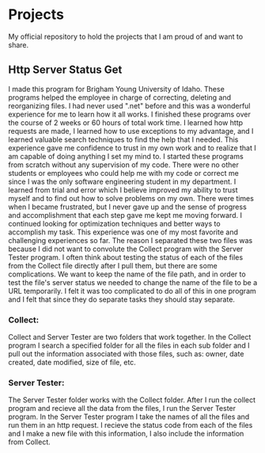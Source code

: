 # Projects
My official repository to hold the projects that I am proud of and want to share.

## Http Server Status Get
I made this program for Brigham Young University of Idaho. These programs helped the employee in charge of correcting, deleting and reorganizing files. I had never used ".net" before and this was a wonderful experience for me to learn how it all works. I finished these programs over the course of 2 weeks or 60 hours of total work time. I learned how http requests are made, I learned how to use exceptions to my advantage, and I learned valuable search techniques to find the help that I needed. This experience gave me confidence to trust in my own work and to realize that I am capable of doing anything I set my mind to. I started these programs from scratch without any supervision of my code. There were no other students or employees who could help me with my code or correct me since I was the only software engineering student in my department. I learned from trial and error which I believe improved my ability to trust myself and to find out how to solve problems on my own. There were times when I became frustrated, but I never gave up and the sense of progress and accomplishment that each step gave me kept me moving forward. I continued looking for optimization techniques and better ways to accomplish my task. This experience was one of my most favorite and challenging experiences so far. The reason I separated these two files was because I did not want to convolute the Collect program with the Server Tester program. I often think about testing the status of each of the files from the Collect file directly after I pull them, but there are some complications. We want to keep the name of the file path, and in order to test the file's server status we needed to change the name of the file to be a URL temporarily. I felt it was too complicated to do all of this in one program and I felt that since they do separate tasks they should stay separate.

### Collect:
Collect and Server Tester are two folders that work together. In the Collect program I search a specified folder for all the files in each sub folder and I pull out the information associated with those files, such as: owner, date created, date modified, size of file, etc.

### Server Tester:
The Server Tester folder works with the Collect folder. After I run the collect program and recieve all the data from the files, I run the Server Tester program. In the Server Tester program I take the names of all the files and run them in an http request. I recieve the status code from each of the files and I make a new file with this information, I also include the information from Collect.
